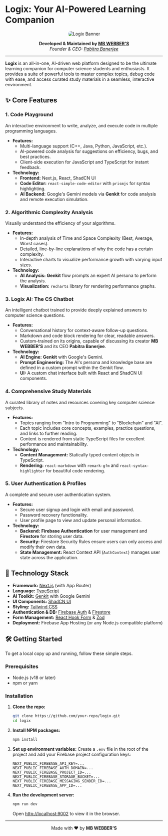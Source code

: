 
# Logix: Your AI-Powered Learning Companion

<div align="center">
  <img src="https://placehold.co/600x300.png" alt="Logix Banner" data-ai-hint="futuristic learning technology" style="border-radius: 12px;"/>
</div>

<p align="center">
  <strong>Developed & Maintained by <a href="https://mbwebbers.tech">MB WEBBER'S</a></strong><br/>
  <em>Founder & CEO: <a href="https://www.linkedin.com/in/pabitra-banerjee/">Pabitra Banerjee</a></em>
</p>

---

**Logix** is an all-in-one, AI-driven web platform designed to be the ultimate learning companion for computer science students and enthusiasts. It provides a suite of powerful tools to master complex topics, debug code with ease, and access curated study materials in a seamless, interactive environment.

## ✨ Core Features

### 1. **Code Playground**
An interactive environment to write, analyze, and execute code in multiple programming languages.
- **Features:**
  - Multi-language support (C++, Java, Python, JavaScript, etc.).
  - AI-powered code analysis for suggestions on efficiency, bugs, and best practices.
  - Client-side execution for JavaScript and TypeScript for instant feedback.
- **Technology:**
  - **Frontend:** Next.js, React, ShadCN UI
  - **Code Editor:** `react-simple-code-editor` with `prismjs` for syntax highlighting.
  - **AI Backend:** Google's Gemini models via **Genkit** for code analysis and remote execution simulation.

### 2. **Algorithmic Complexity Analysis**
Visually understand the efficiency of your algorithms.
- **Features:**
  - In-depth analysis of Time and Space Complexity (Best, Average, Worst cases).
  - Detailed, line-by-line explanations of why the code has a certain complexity.
  - Interactive charts to visualize performance growth with varying input sizes.
- **Technology:**
  - **AI Analysis:** **Genkit** flow prompts an expert AI persona to perform the analysis.
  - **Visualization:** `recharts` library for rendering performance graphs.

### 3. **Logix AI: The CS Chatbot**
An intelligent chatbot trained to provide deeply explained answers to computer science questions.
- **Features:**
  - Conversational history for context-aware follow-up questions.
  - Markdown and code block rendering for clear, readable answers.
  - Custom-trained on its origins, capable of discussing its creator **MB WEBBER'S** and its CEO **Pabitra Banerjee**.
- **Technology:**
  - **AI Engine:** **Genkit** with Google's Gemini.
  - **Prompt Engineering:** The AI's persona and knowledge base are defined in a custom prompt within the Genkit flow.
  - **UI:** A custom chat interface built with React and ShadCN UI components.

### 4. **Comprehensive Study Materials**
A curated library of notes and resources covering key computer science subjects.
- **Features:**
  - Topics ranging from "Intro to Programming" to "Blockchain" and "AI".
  - Each topic includes core concepts, examples, practice questions, and links to further reading.
  - Content is rendered from static TypeScript files for excellent performance and maintainability.
- **Technology:**
  - **Content Management:** Statically typed content objects in TypeScript.
  - **Rendering:** `react-markdown` with `remark-gfm` and `react-syntax-highlighter` for beautiful code rendering.

### 5. **User Authentication & Profiles**
A complete and secure user authentication system.
- **Features:**
  - Secure user signup and login with email and password.
  - Password recovery functionality.
  - User profile page to view and update personal information.
- **Technology:**
  - **Backend:** **Firebase Authentication** for user management and **Firestore** for storing user data.
  - **Security:** Firestore Security Rules ensure users can only access and modify their own data.
  - **State Management:** React Context API (`AuthContext`) manages user state across the application.

## 🚀 Technology Stack

- **Framework:** [Next.js](https://nextjs.org/) (with App Router)
- **Language:** [TypeScript](https://www.typescriptlang.org/)
- **AI Toolkit:** [Genkit](https://firebase.google.com/docs/genkit) with Google Gemini
- **UI Components:** [ShadCN UI](https://ui.shadcn.com/)
- **Styling:** [Tailwind CSS](https://tailwindcss.com/)
- **Authentication & DB:** [Firebase Auth](https://firebase.google.com/docs/auth) & [Firestore](https://firebase.google.com/docs/firestore)
- **Form Management:** [React Hook Form](https://react-hook-form.com/) & [Zod](https://zod.dev/)
- **Deployment:** Firebase App Hosting (or any Node.js compatible platform)

## 🛠️ Getting Started

To get a local copy up and running, follow these simple steps.

### Prerequisites

- Node.js (v18 or later)
- npm or yarn

### Installation

1.  **Clone the repo:**
    ```sh
    git clone https://github.com/your-repo/logix.git
    cd logix
    ```
2.  **Install NPM packages:**
    ```sh
    npm install
    ```
3.  **Set up environment variables:**
    Create a `.env` file in the root of the project and add your Firebase project configuration keys:
    ```env
    NEXT_PUBLIC_FIREBASE_API_KEY=...
    NEXT_PUBLIC_FIREBASE_AUTH_DOMAIN=...
    NEXT_PUBLIC_FIREBASE_PROJECT_ID=...
    NEXT_PUBLIC_FIREBASE_STORAGE_BUCKET=...
    NEXT_PUBLIC_FIREBASE_MESSAGING_SENDER_ID=...
    NEXT_PUBLIC_FIREBASE_APP_ID=...
    ```
4.  **Run the development server:**
    ```sh
    npm run dev
    ```
    Open [http://localhost:9002](http://localhost:9002) to view it in the browser.

---

<p align="center">
  Made with ❤️ by <strong>MB WEBBER'S</strong>
</p>
